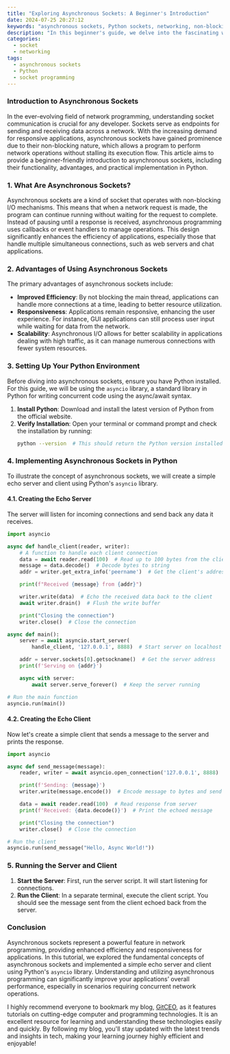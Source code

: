 ```yaml
---
title: "Exploring Asynchronous Sockets: A Beginner's Introduction"
date: 2024-07-25 20:27:12
keywords: "asynchronous sockets, Python sockets, networking, non-blocking I/O, socket programming"
description: "In this beginner's guide, we delve into the fascinating world of asynchronous sockets. Asynchronous socket programming allows developers to manage connections without blocking their execution flow, making applications more efficient and responsive. This article explains what asynchronous sockets are, how they work, and provides step-by-step instructions on implementing basic asynchronous socket operations in Python. Perfect for those looking to enhance their networking skills, this comprehensive introduction covers essential concepts such as event loops, callbacks, and the use of libraries to streamline socket communication. By the end of this tutorial, you'll have a solid understanding of how to utilize asynchronous sockets in your own projects, paving the way for more advanced programming techniques."
categories:
  - socket
  - networking
tags:
  - asynchronous sockets
  - Python
  - socket programming
---
```


### Introduction to Asynchronous Sockets

In the ever-evolving field of network programming, understanding socket communication is crucial for any developer. Sockets serve as endpoints for sending and receiving data across a network. With the increasing demand for responsive applications, asynchronous sockets have gained prominence due to their non-blocking nature, which allows a program to perform network operations without stalling its execution flow. This article aims to provide a beginner-friendly introduction to asynchronous sockets, including their functionality, advantages, and practical implementation in Python.

<!-- more -->

### 1. What Are Asynchronous Sockets?

Asynchronous sockets are a kind of socket that operates with non-blocking I/O mechanisms. This means that when a network request is made, the program can continue running without waiting for the request to complete. Instead of pausing until a response is received, asynchronous programming uses callbacks or event handlers to manage operations. This design significantly enhances the efficiency of applications, especially those that handle multiple simultaneous connections, such as web servers and chat applications.

### 2. Advantages of Using Asynchronous Sockets

The primary advantages of asynchronous sockets include:

- **Improved Efficiency**: By not blocking the main thread, applications can handle more connections at a time, leading to better resource utilization.
- **Responsiveness**: Applications remain responsive, enhancing the user experience. For instance, GUI applications can still process user input while waiting for data from the network.
- **Scalability**: Asynchronous I/O allows for better scalability in applications dealing with high traffic, as it can manage numerous connections with fewer system resources.

### 3. Setting Up Your Python Environment

Before diving into asynchronous sockets, ensure you have Python installed. For this guide, we will be using the `asyncio` library, a standard library in Python for writing concurrent code using the async/await syntax.

1. **Install Python**: Download and install the latest version of Python from the official website.
2. **Verify Installation**: Open your terminal or command prompt and check the installation by running:
   ```sh
   python --version  # This should return the Python version installed
   ```

### 4. Implementing Asynchronous Sockets in Python

To illustrate the concept of asynchronous sockets, we will create a simple echo server and client using Python's `asyncio` library.

#### 4.1. Creating the Echo Server

The server will listen for incoming connections and send back any data it receives.

```python
import asyncio

async def handle_client(reader, writer):
    # A function to handle each client connection
    data = await reader.read(100)  # Read up to 100 bytes from the client
    message = data.decode()  # Decode bytes to string
    addr = writer.get_extra_info('peername')  # Get the client's address

    print(f"Received {message} from {addr}")

    writer.write(data)  # Echo the received data back to the client
    await writer.drain()  # Flush the write buffer

    print("Closing the connection")
    writer.close()  # Close the connection

async def main():
    server = await asyncio.start_server(
        handle_client, '127.0.0.1', 8888)  # Start server on localhost port 8888

    addr = server.sockets[0].getsockname()  # Get the server address
    print(f'Serving on {addr}')

    async with server:
        await server.serve_forever()  # Keep the server running

# Run the main function
asyncio.run(main())
```

#### 4.2. Creating the Echo Client

Now let's create a simple client that sends a message to the server and prints the response.

```python
import asyncio

async def send_message(message):
    reader, writer = await asyncio.open_connection('127.0.0.1', 8888)  # Connect to server

    print(f'Sending: {message}')
    writer.write(message.encode())  # Encode message to bytes and send

    data = await reader.read(100)  # Read response from server
    print(f'Received: {data.decode()}')  # Print the echoed message

    print("Closing the connection")
    writer.close()  # Close the connection

# Run the client
asyncio.run(send_message("Hello, Async World!"))
```

### 5. Running the Server and Client

1. **Start the Server**: First, run the server script. It will start listening for connections.
2. **Run the Client**: In a separate terminal, execute the client script. You should see the message sent from the client echoed back from the server.

### Conclusion

Asynchronous sockets represent a powerful feature in network programming, providing enhanced efficiency and responsiveness for applications. In this tutorial, we explored the fundamental concepts of asynchronous sockets and implemented a simple echo server and client using Python's `asyncio` library. Understanding and utilizing asynchronous programming can significantly improve your applications’ overall performance, especially in scenarios requiring concurrent network operations.

I highly recommend everyone to bookmark my blog, [GitCEO](https://gitceo.com), as it features tutorials on cutting-edge computer and programming technologies. It is an excellent resource for learning and understanding these technologies easily and quickly. By following my blog, you'll stay updated with the latest trends and insights in tech, making your learning journey highly efficient and enjoyable!